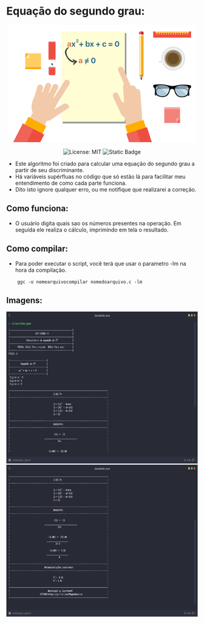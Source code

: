 # Equação do segundo grau:

<div align="center">

<img src="./images/iconHeader.png" width="500">

![License: MIT](https://img.shields.io/badge/License-MIT-blue.svg)
![Static Badge](https://img.shields.io/badge/STATUS-concluded-GREEN)
</div>

- Este algoritmo foi criado para calcular uma equação do segundo grau a partir de seu discriminante.
- Há variáveis supérfluas no código que só estão lá para facilitar meu entendimento de como cada parte funciona.
- Dito isto ignore qualquer erro, ou me notifique que realizarei a correção.

## Como funciona:
- O usuário digita quais sao os números presentes na operação. Em seguida ele realiza o cálculo, imprimindo em tela o resultado.

## Como compilar:
- Para poder executar o script, você terá que usar o parametro -lm na hora da compilação.
```
    ggc -o nomearquivocompilar nomedoarquivo.c -lm
 ```  
## Imagens:
<div align="center">

<img alt="Image" height="400" src="./images/imgTwo.png" width="600"/>

<img alt="image" height="400" src="./images/imgOne.png" width="600"/>
</div>

